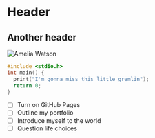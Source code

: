 # Header
## Another header
![Amelia Watson](https://yt3.googleusercontent.com/RZ4Fp3L6_zyq6YA7s5WnH8-22iezMLwdJhtkBgs_EAb06mvMCnF59JKMNu9YPCqb7nhaeXMdPvY=s900-c-k-c0x00ffffff-no-rj)

```c
#include <stdio.h>
int main() {
  print("I'm gonna miss this little gremlin");
  return 0;
}
```

- [ ] Turn on GitHub Pages
- [ ] Outline my portfolio
- [ ] Introduce myself to the world
- [ ] Question life choices
